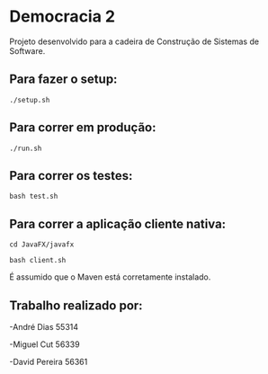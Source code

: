# Democracia 2
Projeto desenvolvido para a cadeira de Construção de Sistemas de Software.
## Para fazer o setup:
`./setup.sh`
## Para correr em produção:
`./run.sh`
## Para correr os testes:
`bash test.sh`
## Para correr a aplicação cliente nativa:

`cd JavaFX/javafx`

`bash client.sh`

É assumido que o Maven está corretamente instalado.

## Trabalho realizado por:

-André Dias 55314

-Miguel Cut 56339

-David Pereira 56361

